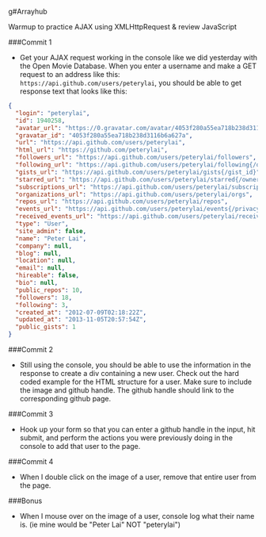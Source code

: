 g#Arrayhub

Warmup to practice AJAX using XMLHttpRequest & review JavaScript

###Commit 1

* Get your AJAX request working in the console like we did yesterday with the Open Movie Database. When you enter a username and make a GET request to an address like this: `https://api.github.com/users/peterylai`, you should be able to get response text that looks like this:

```json
{
  "login": "peterylai",
  "id": 1940258,
  "avatar_url": "https://0.gravatar.com/avatar/4053f280a55ea718b238d3116b6a627a?d=https%3A%2F%2Fidenticons.github.com%2Fdb486e14f5d3617c0a08b61015e56d3d.png&r=x",
  "gravatar_id": "4053f280a55ea718b238d3116b6a627a",
  "url": "https://api.github.com/users/peterylai",
  "html_url": "https://github.com/peterylai",
  "followers_url": "https://api.github.com/users/peterylai/followers",
  "following_url": "https://api.github.com/users/peterylai/following{/other_user}",
  "gists_url": "https://api.github.com/users/peterylai/gists{/gist_id}",
  "starred_url": "https://api.github.com/users/peterylai/starred{/owner}{/repo}",
  "subscriptions_url": "https://api.github.com/users/peterylai/subscriptions",
  "organizations_url": "https://api.github.com/users/peterylai/orgs",
  "repos_url": "https://api.github.com/users/peterylai/repos",
  "events_url": "https://api.github.com/users/peterylai/events{/privacy}",
  "received_events_url": "https://api.github.com/users/peterylai/received_events",
  "type": "User",
  "site_admin": false,
  "name": "Peter Lai",
  "company": null,
  "blog": null,
  "location": null,
  "email": null,
  "hireable": false,
  "bio": null,
  "public_repos": 10,
  "followers": 18,
  "following": 3,
  "created_at": "2012-07-09T02:18:22Z",
  "updated_at": "2013-11-05T20:57:54Z",
  "public_gists": 1
}
```

###Commit 2

* Still using the console, you should be able to use the information in the response to create a div containing a new user. Check out the hard coded example for the HTML structure for a user. Make sure to include the image and github handle. The github handle should link to the corresponding github page.

###Commit 3

* Hook up your form so that you can enter a github handle in the input, hit submit, and perform the actions you were previously doing in the console to add that user to the page.

###Commit 4

* When I double click on the image of a user, remove that entire user from the page.

###Bonus

* When I mouse over on the image of a user, console log what their name is. (ie mine would be "Peter Lai" NOT "peterylai")